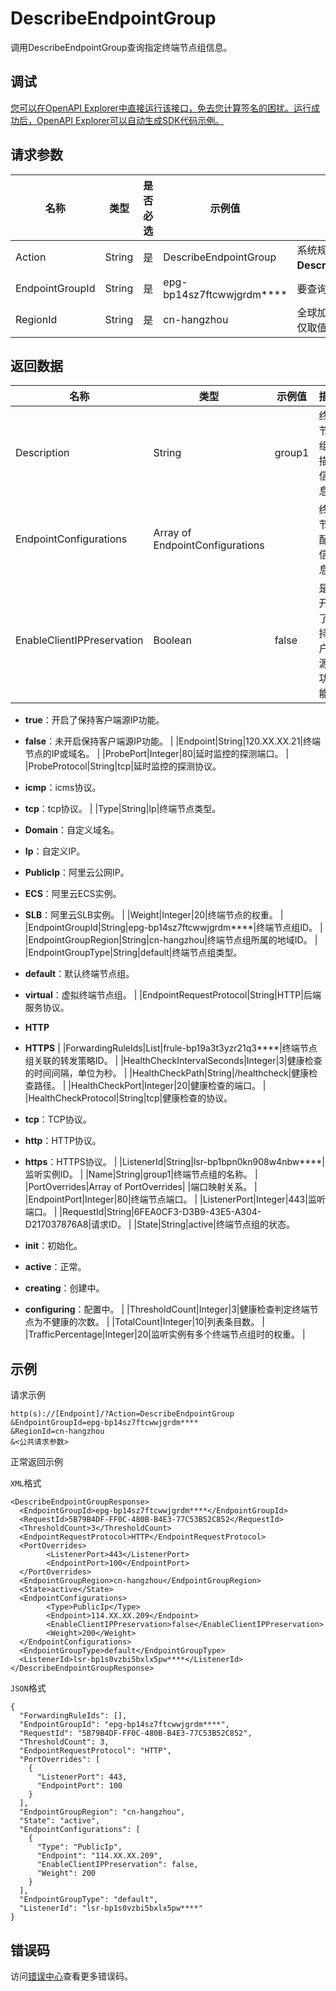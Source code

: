 # DescribeEndpointGroup

调用DescribeEndpointGroup查询指定终端节点组信息。

## 调试

[您可以在OpenAPI Explorer中直接运行该接口，免去您计算签名的困扰。运行成功后，OpenAPI Explorer可以自动生成SDK代码示例。](https://api.aliyun.com/#product=Ga&api=DescribeEndpointGroup&type=RPC&version=2019-11-20)

## 请求参数

|名称|类型|是否必选|示例值|描述|
|--|--|----|---|--|
|Action|String|是|DescribeEndpointGroup|系统规定参数。取值：**DescribeEndpointGroup**。 |
|EndpointGroupId|String|是|epg-bp14sz7ftcwwjgrdm\*\*\*\*|要查询的终端节点组的ID。 |
|RegionId|String|是|cn-hangzhou|全球加速实例所属地域ID，仅取值**cn-hangzhou**。 |

## 返回数据

|名称|类型|示例值|描述|
|--|--|---|--|
|Description|String|group1|终端节点组的描述信息。 |
|EndpointConfigurations|Array of EndpointConfigurations| |终端节点配置信息。 |
|EnableClientIPPreservation|Boolean|false|是否开启了保持客户端源IP功能。

 -   **true**：开启了保持客户端源IP功能。
-   **false**：未开启保持客户端源IP功能。 |
|Endpoint|String|120.XX.XX.21|终端节点的IP或域名。 |
|ProbePort|Integer|80|延时监控的探测端口。 |
|ProbeProtocol|String|tcp|延时监控的探测协议。

 -   **icmp**：icms协议。
-   **tcp**：tcp协议。 |
|Type|String|Ip|终端节点类型。

 -   **Domain**：自定义域名。
-   **Ip**：自定义IP。
-   **PublicIp**：阿里云公网IP。
-   **ECS**：阿里云ECS实例。
-   **SLB**：阿里云SLB实例。 |
|Weight|Integer|20|终端节点的权重。 |
|EndpointGroupId|String|epg-bp14sz7ftcwwjgrdm\*\*\*\*|终端节点组ID。 |
|EndpointGroupRegion|String|cn-hangzhou|终端节点组所属的地域ID。 |
|EndpointGroupType|String|default|终端节点组类型。

 -   **default**：默认终端节点组。
-   **virtual**：虚拟终端节点组。 |
|EndpointRequestProtocol|String|HTTP|后端服务协议。

 -   **HTTP**
-   **HTTPS** |
|ForwardingRuleIds|List|frule-bp19a3t3yzr21q3\*\*\*\*|终端节点组关联的转发策略ID。 |
|HealthCheckIntervalSeconds|Integer|3|健康检查的时间间隔，单位为秒。 |
|HealthCheckPath|String|/healthcheck|健康检查路径。 |
|HealthCheckPort|Integer|20|健康检查的端口。 |
|HealthCheckProtocol|String|tcp|健康检查的协议。

 -   **tcp**：TCP协议。
-   **http**：HTTP协议。
-   **https**：HTTPS协议。 |
|ListenerId|String|lsr-bp1bpn0kn908w4nbw\*\*\*\*|监听实例ID。 |
|Name|String|group1|终端节点组的名称。 |
|PortOverrides|Array of PortOverrides| |端口映射关系。 |
|EndpointPort|Integer|80|终端节点端口。 |
|ListenerPort|Integer|443|监听端口。 |
|RequestId|String|6FEA0CF3-D3B9-43E5-A304-D217037876A8|请求ID。 |
|State|String|active|终端节点组的状态。

 -   **init**：初始化。
-   **active**：正常。
-   **creating**：创建中。
-   **configuring**：配置中。 |
|ThresholdCount|Integer|3|健康检查判定终端节点为不健康的次数。 |
|TotalCount|Integer|10|列表条目数。 |
|TrafficPercentage|Integer|20|监听实例有多个终端节点组时的权重。 |

## 示例

请求示例

```
http(s)://[Endpoint]/?Action=DescribeEndpointGroup
&EndpointGroupId=epg-bp14sz7ftcwwjgrdm****
&RegionId=cn-hangzhou
&<公共请求参数>
```

正常返回示例

`XML`格式

```
<DescribeEndpointGroupResponse>
  <EndpointGroupId>epg-bp14sz7ftcwwjgrdm****</EndpointGroupId>
  <RequestId>5B79B4DF-FF0C-480B-B4E3-77C53B52C852</RequestId>
  <ThresholdCount>3</ThresholdCount>
  <EndpointRequestProtocol>HTTP</EndpointRequestProtocol>
  <PortOverrides>
        <ListenerPort>443</ListenerPort>
        <EndpointPort>100</EndpointPort>
  </PortOverrides>
  <EndpointGroupRegion>cn-hangzhou</EndpointGroupRegion>
  <State>active</State>
  <EndpointConfigurations>
        <Type>PublicIp</Type>
        <Endpoint>114.XX.XX.209</Endpoint>
        <EnableClientIPPreservation>false</EnableClientIPPreservation>
        <Weight>200</Weight>
  </EndpointConfigurations>
  <EndpointGroupType>default</EndpointGroupType>
  <ListenerId>lsr-bp1s0vzbi5bxlx5pw****</ListenerId>
</DescribeEndpointGroupResponse>
```

`JSON`格式

```
{
  "ForwardingRuleIds": [],
  "EndpointGroupId": "epg-bp14sz7ftcwwjgrdm****",
  "RequestId": "5B79B4DF-FF0C-480B-B4E3-77C53B52C852",
  "ThresholdCount": 3,
  "EndpointRequestProtocol": "HTTP",
  "PortOverrides": [
    {
      "ListenerPort": 443,
      "EndpointPort": 100
    }
  ],
  "EndpointGroupRegion": "cn-hangzhou",
  "State": "active",
  "EndpointConfigurations": [
    {
      "Type": "PublicIp",
      "Endpoint": "114.XX.XX.209",
      "EnableClientIPPreservation": false,
      "Weight": 200
    }
  ],
  "EndpointGroupType": "default",
  "ListenerId": "lsr-bp1s0vzbi5bxlx5pw****"
}
```

## 错误码

访问[错误中心](https://error-center.alibabacloud.com/status/product/Ga)查看更多错误码。

